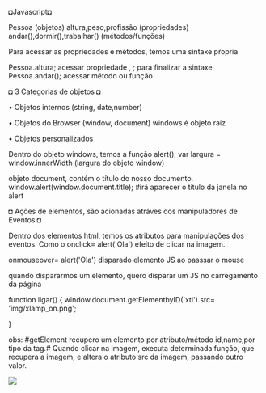 ◘Javascript◘

Pessoa                                     (objetos)
    altura,peso,profissão                 (propriedades)
        andar(),dormir(),trabalhar()      (métodos/funções)

Para acessar as propriedades e métodos, temos uma sintaxe pŕopria

Pessoa.altura;      acessar propriedade , ; para finalizar a sintaxe
Pessoa.andar();      acessar método ou função


◘ 3 Categorias de objetos ◘

• Objetos internos (string, date,number)

• Objetos do Browser (window, document)      windows é objeto raíz

• Objetos personalizados



Dentro do objeto windows, temos a função alert();
var largura = window.innerWidth         (largura do objeto window)

objeto document, contém o título do nosso documento.
window.alert(window.document.title); #irá aparecer o título da janela no alert


◘ Ações de elementos, são acionadas atráves dos manipuladores de Eventos ◘

Dentro dos elementos html, temos os atributos para manipulações dos eventos.
Como o onclick= alert('Ola')        efeito de clicar na imagem.

onmouseover= alert('Ola')       disparado elemento JS ao passsar o mouse
<body onload= " alert('carregado');">         quando dispararmos um elemento, quero disparar um JS no carregamento da página

function ligar() {
    window.document.getElementbyID('xti').src= 'img/xlamp_on.png';

}

obs:
 #getElement recupero um elemento por atributo/método id,name,por tipo da tag.#
Quando clicar na imagem, executa determinada função, que recupera a imagem, e altera o atributo src da imagem, passando outro valor. 

<body>
<img id ='xti' src='img/xlamp_off.png' />
</body>

